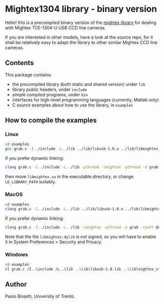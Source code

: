 # Mightex1304 library - binary version

Hello! this is a precompiled binary version of the [mightex library](https://github.com/pbosetti/mightex) for dealing with Mightex TCE-1304-U USB CCD line cameras.

If you are interested in other models, have a look at the source repo, for it shall be relatively easy to adapt the library to other similar Mightex CCD line cameras.

## Contents

This package contains:
- the precompiled library (both static and shared version) under `lib`
- library public headers, under `include`
- simple compiled programs, under `bin`
- interfaces for high-level programming languages (currently, Matlab only)
- C source examples about how to use the library, in `examples`

## How to compile the examples

### Linux

```sh
cd examples
gcc grab.c -I../include -L../lib ../lib/libusb-1.0.a ../lib/libmightex_static.a -pthread -o grab
```

If you prefer dynamic linking:
```sh
clang grab.c -I../include -L../lib -pthread -lmightex -pthread -o grab
```
then move `libmightex.so` in the executable directory, or change `LD_LIBRARY_PATH` suitably.

### MacOS

```sh
cd examples
clang grab.c -I../include -L../lib ../lib/libusb-1.0.a ../lib/libmightex_static.a -framework IOKit -framework CoreFoundation -o grab
```

If you prefer dynamic linking:
```sh
clang grab.c -I../include -L../lib -lmightex -pthread -o grab -rpath @executable_path/../lib
```

Note that the file `libmightex.dylib` is not signed, so you will have to enable it in System Preferences > Security and Privacy.

### Windows

```sh
cd examples
cl grab.c /I..\include /L..\lib ..\lib\libusb-1.0.lib ..\lib\mightex_static.lib /O grab
```

## Author

Paolo Bosetti, University of Trento.